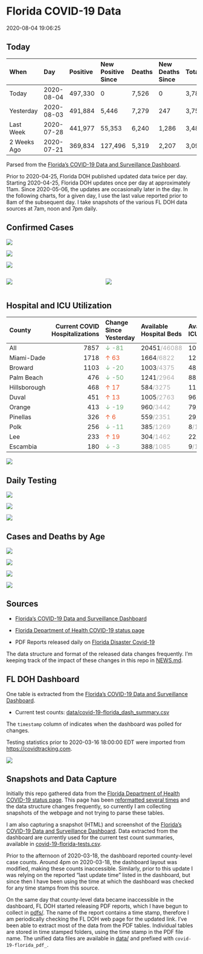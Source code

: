 Florida COVID-19 Data
================
2020-08-04 19:06:25

## Today

| When        | Day        | Positive | New Positive Since | Deaths | New Deaths Since | Total     |
| :---------- | :--------- | :------- | :----------------- | :----- | :--------------- | :-------- |
| Today       | 2020-08-04 | 497,330  | 0                  | 7,526  | 0                | 3,784,458 |
| Yesterday   | 2020-08-03 | 491,884  | 5,446              | 7,279  | 247              | 3,752,798 |
| Last Week   | 2020-07-28 | 441,977  | 55,353             | 6,240  | 1,286            | 3,480,299 |
| 2 Weeks Ago | 2020-07-21 | 369,834  | 127,496            | 5,319  | 2,207            | 3,099,750 |

Parsed from the [Florida’s COVID-19 Data and Surveillance
Dashboard](https://fdoh.maps.arcgis.com/apps/opsdashboard/index.html#/8d0de33f260d444c852a615dc7837c86).

Prior to 2020-04-25, Florida DOH published updated data twice per day.
Starting 2020-04-25, Florida DOH updates once per day at approximately
11am. Since 2020-05-06, the updates are occasionally later in the day.
In the following charts, for a given day, I use the last value reported
prior to 8am of the subsequent day. I take snapshots of the various FL
DOH data sources at 7am, noon and 7pm daily.

## Confirmed Cases

![](plots/covid-19-florida-daily-test-changes.png)

![](plots/covid-19-florida-deaths-by-day.png)

![](plots/covid-19-florida-county-top-6.png)

<div class="columns">

<div class="column is-full-mobile">

![](plots/covid-19-florida-testing.png)

</div>

<div class="column is-full-mobile">

![](plots/covid-19-florida-total-positive.png)

</div>

</div>

## Hospital and ICU Utilization

| County       | Current COVID Hospitalizations | Change Since Yesterday                    | Available Hospital Beds                      | Available ICU Beds                         |
| :----------- | -----------------------------: | :---------------------------------------- | :------------------------------------------- | :----------------------------------------- |
| All          |                           7857 | <span style="color: #6BAA75">↓ -81</span> | 20451<span style="color: #aaa">/46088</span> | 1002<span style="color: #aaa">/5179</span> |
| Miami-Dade   |                           1718 | <span style="color: #EC4E20">↑ 63</span>  | 1664<span style="color: #aaa">/6822</span>   | 123<span style="color: #aaa">/879</span>   |
| Broward      |                           1103 | <span style="color: #6BAA75">↓ -20</span> | 1003<span style="color: #aaa">/4375</span>   | 48<span style="color: #aaa">/474</span>    |
| Palm Beach   |                            476 | <span style="color: #6BAA75">↓ -50</span> | 1241<span style="color: #aaa">/2964</span>   | 88<span style="color: #aaa">/331</span>    |
| Hillsborough |                            468 | <span style="color: #EC4E20">↑ 17</span>  | 584<span style="color: #aaa">/3275</span>    | 11<span style="color: #aaa">/376</span>    |
| Duval        |                            451 | <span style="color: #EC4E20">↑ 13</span>  | 1005<span style="color: #aaa">/2763</span>   | 96<span style="color: #aaa">/341</span>    |
| Orange       |                            413 | <span style="color: #6BAA75">↓ -19</span> | 960<span style="color: #aaa">/3442</span>    | 79<span style="color: #aaa">/293</span>    |
| Pinellas     |                            326 | <span style="color: #EC4E20">↑ 6</span>   | 559<span style="color: #aaa">/2351</span>    | 29<span style="color: #aaa">/258</span>    |
| Polk         |                            256 | <span style="color: #6BAA75">↓ -11</span> | 385<span style="color: #aaa">/1269</span>    | 8<span style="color: #aaa">/148</span>     |
| Lee          |                            233 | <span style="color: #EC4E20">↑ 19</span>  | 304<span style="color: #aaa">/1462</span>    | 22<span style="color: #aaa">/109</span>    |
| Escambia     |                            180 | <span style="color: #6BAA75">↓ -3</span>  | 388<span style="color: #aaa">/1085</span>    | 9<span style="color: #aaa">/138</span>     |

![](plots/covid-19-florida-icu-usage.png)

## Daily Testing

![](plots/covid-19-florida-tests-per-case.png)

<!-- ![](plots/covid-19-florida-change-new-cases.png) -->

![](plots/covid-19-florida-tests-percent-positive.png)

![](plots/covid-19-florida-test-and-case-growth.png)

## Cases and Deaths by Age

![](plots/covid-19-florida-weekly-events-by-age.png)

![](plots/covid-19-florida-age.png)

![](plots/covid-19-florida-age-deaths.png)

![](plots/covid-19-florida-age-sex.png)

## Sources

  - [Florida’s COVID-19 Data and Surveillance
    Dashboard](https://fdoh.maps.arcgis.com/apps/opsdashboard/index.html#/8d0de33f260d444c852a615dc7837c86)

  - [Florida Department of Health COVID-19 status
    page](http://www.floridahealth.gov/diseases-and-conditions/COVID-19/)

  - PDF Reports released daily on [Florida Disaster
    Covid-19](http://www.floridahealth.gov/diseases-and-conditions/COVID-19/)

The data structure and format of the released data changes frequently.
I’m keeping track of the impact of these changes in this repo in
[NEWS.md](NEWS.md).

## FL DOH Dashboard

One table is extracted from the [Florida’s COVID-19 Data and
Surveillance
Dashboard](https://fdoh.maps.arcgis.com/apps/opsdashboard/index.html#/8d0de33f260d444c852a615dc7837c86).

  - Current test counts:
    [data/covid-19-florida\_dash\_summary.csv](data/covid-19-florida_dash_summary.csv)

The `timestamp` column of indicates when the dashboard was polled for
changes.

Testing statistics prior to 2020-03-16 18:00:00 EDT were imported from
<https://covidtracking.com>.

![](screenshots/fodh_maps_arcgis_com__apps__opsdashboard.png)

## Snapshots and Data Capture

Initially this repo gathered data from the [Florida Department of Health
COVID-19 status
page](http://www.floridahealth.gov/diseases-and-conditions/COVID-19/).
This page has been [reformatted several
times](screenshots/floridahealth_gov__diseases-and-conditions__COVID-19.png)
and the data structure changes frequently, so currently I am collecting
snapshots of the webpage and not trying to parse these tables.

I am also capturing a snapshot (HTML) and screenshot of the [Florida’s
COVID-19 Data and Surveillance
Dashboard](https://fdoh.maps.arcgis.com/apps/opsdashboard/index.html#/8d0de33f260d444c852a615dc7837c86).
Data extracted from the dashboard are currently used for the current
test count summaries, available in
[covid-19-florida-tests.csv](covid-19-florida-tests.csv).

Prior to the afternoon of 2020-03-18, the dashboard reported
county-level case counts. Around 4pm on 2020-03-18, the dashboard layout
was modified, making these counts inaccessible. Similarly, prior to this
update I was relying on the reported “last update time” listed in the
dashboard, but since then I have been using the time at which the
dashboard was checked for any time stamps from this source.

On the same day that county-level data became inaccessible in the
dashboard, FL DOH started releasing PDF reports, which I have begun to
collect in [pdfs/](pdfs/). The name of the report contains a time stamp,
therefore I am periodically checking the FL DOH web page for the updated
link. I’ve been able to extract most of the data from the PDF tables.
Individual tables are stored in time stamped folders, using the time
stamp in the PDF file name. The unified data files are available in
[data/](data/) and prefixed with `covid-19-florida_pdf_`.
